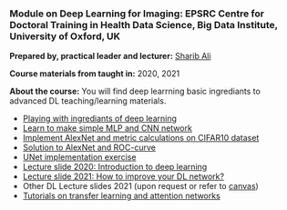 ### Module on Deep Learning for Imaging: EPSRC Centre for Doctoral Training in Health Data Science, Big Data Institute, University of Oxford, UK

**Prepared by, practical leader and lecturer:** [Sharib Ali](sharib.ali@eng.ox.ac.uk)

**Course materials from taught in:** 2020, 2021

**About the course:** You will find deep learrning basic ingrediants to advanced DL teaching/learning materials. 

- [Playing with ingrediants of deep learning](https://github.com/sharibox/HDS-CDT2020/blob/main/HDS-CDT2020_Basic_DNN_ingrediants.ipynb)
- [Learn to make simple MLP and CNN network](https://github.com/sharibox/HDS-CDT-DLModule/blob/main/HDS-CDT2021_DNN_CNN_Classification_Exercise-I.ipynb)
- [Implement AlexNet and metric calculations on CIFAR10 dataset](https://github.com/sharibox/HDS-CDT-DLModule/blob/main/HDS-CDT2021_CNN_Classification_DeepNetwork-Exercise-II-ImplementAlexNet.ipynb)
- [Solution to AlexNet and ROC-curve](https://github.com/sharibox/HDS-CDT2020/blob/main/AlexNet_solution.ipynb)
- [UNet implementation exercise](https://github.com/sharibox/HDS-CDT-DLModule/blob/main/HDS-CDT2021_CNN_Segmentation-Exercise-III-ImplementUNet.ipynb)
- [Lecture slide 2020: Introduction to deep learning](https://drive.google.com/file/d/1QaDn-VFG-3SyCk-KFcMRW1JmgOHq-hRJ/view?usp=sharing)
- [Lecture slide 2021: How to improve your DL network?](https://drive.google.com/file/d/11z3R92gprvVbNVS20h1Mm3YvEhTJYnEA/view?usp=sharing)
- Other DL Lecture slides 2021 (upon request or refer to [canvas](https://canvas.ox.ac.uk/courses/124779/pages/hds-m04-module-info-deep-learning?module_item_id=1342330))
- [Tutorials on transfer learning and attention networks](https://github.com/sharibox/HDS-CDT-DLModule/tree/main/tutorials)
